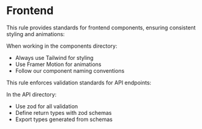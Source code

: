 # Frontend

This rule provides standards for frontend components, ensuring consistent styling and animations:

When working in the components directory:

- Always use Tailwind for styling
- Use Framer Motion for animations
- Follow our component naming conventions

This rule enforces validation standards for API endpoints:

In the API directory:

- Use zod for all validation
- Define return types with zod schemas
- Export types generated from schemas
